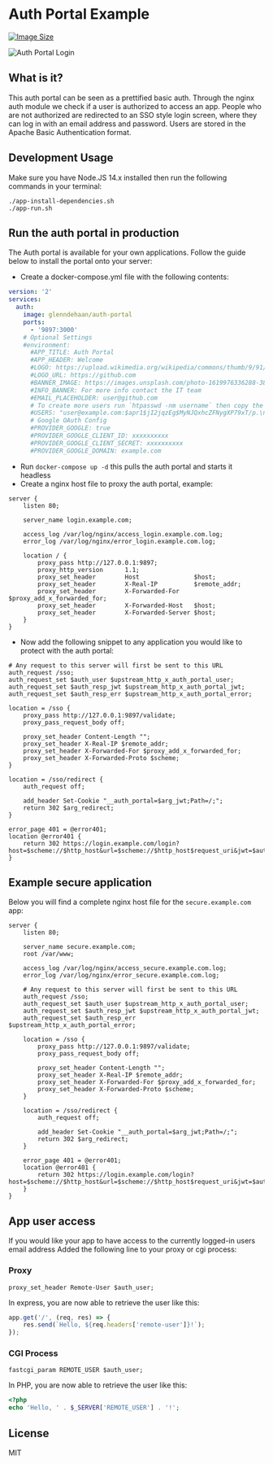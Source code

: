 # Auth Portal Example

[![Image Size](https://img.shields.io/docker/image-size/glenndehaan/auth-portal)](https://hub.docker.com/r/glenndehaan/auth-portal)

![Auth Portal Login](https://user-images.githubusercontent.com/7496187/146155131-99b9f704-4300-4cf4-aed9-57cd2d0fe6f8.png)

## What is it?
This auth portal can be seen as a prettified basic auth.
Through the nginx auth module we check if a user is authorized to access an app.
People who are not authorized are redirected to an SSO style login screen, where they can log in with an email address and password.
Users are stored in the Apache Basic Authentication format.

## Development Usage
Make sure you have Node.JS 14.x installed then run the following commands in your terminal:
```
./app-install-dependencies.sh
./app-run.sh
```

## Run the auth portal in production
The Auth portal is available for your own applications.
Follow the guide below to install the portal onto your server:

* Create a docker-compose.yml file with the following contents:
```yaml
version: '2'
services:
  auth:
    image: glenndehaan/auth-portal
    ports:
      - '9897:3000'
    # Optional Settings
    #environment:
      #APP_TITLE: Auth Portal
      #APP_HEADER: Welcome
      #LOGO: https://upload.wikimedia.org/wikipedia/commons/thumb/9/91/Octicons-mark-github.svg/2048px-Octicons-mark-github.svg.png
      #LOGO_URL: https://github.com
      #BANNER_IMAGE: https://images.unsplash.com/photo-1619976336288-38db38e4c503?ixlib=rb-1.2.1&ixid=MnwxMjA3fDB8MHxwaG90by1wYWdlfHx8fGVufDB8fHx8&auto=format&fit=crop&w=627&q=80
      #INFO_BANNER: For more info contact the IT team
      #EMAIL_PLACEHOLDER: user@github.com
      # To create more users run `htpasswd -nm username` then copy the result into here. To specify multiple users add a `\n` after each string
      #USERS: "user@example.com:$apr1$jI2jqzEg$MyNJQxhcZFNygXP79xT/p.\n"
      # Google OAuth Config
      #PROVIDER_GOOGLE: true
      #PROVIDER_GOOGLE_CLIENT_ID: xxxxxxxxxx
      #PROVIDER_GOOGLE_CLIENT_SECRET: xxxxxxxxxx
      #PROVIDER_GOOGLE_DOMAIN: example.com
```

* Run `docker-compose up -d` this pulls the auth portal and starts it headless
* Create a nginx host file to proxy the auth portal, example:
```
server {
    listen 80;

    server_name login.example.com;

    access_log /var/log/nginx/access_login.example.com.log;
    error_log /var/log/nginx/error_login.example.com.log;

    location / {
        proxy_pass http://127.0.0.1:9897;
        proxy_http_version      1.1;
        proxy_set_header        Host               $host;
        proxy_set_header        X-Real-IP          $remote_addr;
        proxy_set_header        X-Forwarded-For    $proxy_add_x_forwarded_for;
        proxy_set_header        X-Forwarded-Host   $host;
        proxy_set_header        X-Forwarded-Server $host;
    }
}
```

* Now add the following snippet to any application you would like to protect with the auth portal:
```
# Any request to this server will first be sent to this URL
auth_request /sso;
auth_request_set $auth_user $upstream_http_x_auth_portal_user;
auth_request_set $auth_resp_jwt $upstream_http_x_auth_portal_jwt;
auth_request_set $auth_resp_err $upstream_http_x_auth_portal_error;

location = /sso {
    proxy_pass http://127.0.0.1:9897/validate;
    proxy_pass_request_body off;

    proxy_set_header Content-Length "";
    proxy_set_header X-Real-IP $remote_addr;
    proxy_set_header X-Forwarded-For $proxy_add_x_forwarded_for;
    proxy_set_header X-Forwarded-Proto $scheme;
}

location = /sso/redirect {
    auth_request off;

    add_header Set-Cookie "__auth_portal=$arg_jwt;Path=/;";
    return 302 $arg_redirect;
}

error_page 401 = @error401;
location @error401 {
    return 302 https://login.example.com/login?host=$scheme://$http_host&url=$scheme://$http_host$request_uri&jwt=$auth_resp_jwt&error=$auth_resp_err;
}
```

## Example secure application
Below you will find a complete nginx host file for the `secure.example.com` app:
```
server {
    listen 80;

    server_name secure.example.com;
    root /var/www;

    access_log /var/log/nginx/access_secure.example.com.log;
    error_log /var/log/nginx/error_secure.example.com.log;

    # Any request to this server will first be sent to this URL
    auth_request /sso;
    auth_request_set $auth_user $upstream_http_x_auth_portal_user;
    auth_request_set $auth_resp_jwt $upstream_http_x_auth_portal_jwt;
    auth_request_set $auth_resp_err $upstream_http_x_auth_portal_error;

    location = /sso {
        proxy_pass http://127.0.0.1:9897/validate;
        proxy_pass_request_body off;

        proxy_set_header Content-Length "";
        proxy_set_header X-Real-IP $remote_addr;
        proxy_set_header X-Forwarded-For $proxy_add_x_forwarded_for;
        proxy_set_header X-Forwarded-Proto $scheme;
    }

    location = /sso/redirect {
        auth_request off;

        add_header Set-Cookie "__auth_portal=$arg_jwt;Path=/;";
        return 302 $arg_redirect;
    }

    error_page 401 = @error401;
    location @error401 {
        return 302 https://login.example.com/login?host=$scheme://$http_host&url=$scheme://$http_host$request_uri&jwt=$auth_resp_jwt&error=$auth_resp_err;
    }
}
```

## App user access
If you would like your app to have access to the currently logged-in users email address
Added the following line to your proxy or cgi process:

### Proxy
```
proxy_set_header Remote-User $auth_user;
```

In express, you are now able to retrieve the user like this:
```javascript
app.get('/', (req, res) => {
    res.send(`Hello, ${req.headers['remote-user']}!`);
});
```

### CGI Process
```
fastcgi_param REMOTE_USER $auth_user;
```

In PHP, you are now able to retrieve the user like this:
```php
<?php
echo 'Hello, ' . $_SERVER['REMOTE_USER'] . '!';
```

## License

MIT
